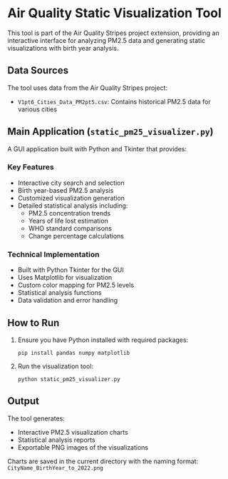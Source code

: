 # Air Quality Static Visualization Tool

This tool is part of the Air Quality Stripes project extension, providing an interactive interface for analyzing PM2.5 data and generating static visualizations with birth year analysis.

## Data Sources

The tool uses data from the Air Quality Stripes project:
- `V1pt6_Cities_Data_PM2pt5.csv`: Contains historical PM2.5 data for various cities

## Main Application (`static_pm25_visualizer.py`)

A GUI application built with Python and Tkinter that provides:

### Key Features
- Interactive city search and selection
- Birth year-based PM2.5 analysis
- Customized visualization generation
- Detailed statistical analysis including:
  - PM2.5 concentration trends
  - Years of life lost estimation
  - WHO standard comparisons
  - Change percentage calculations

### Technical Implementation
- Built with Python Tkinter for the GUI
- Uses Matplotlib for visualization
- Custom color mapping for PM2.5 levels
- Statistical analysis functions
- Data validation and error handling

## How to Run

1. Ensure you have Python installed with required packages:
   ```
   pip install pandas numpy matplotlib
   ```

2. Run the visualization tool:
   ```
   python static_pm25_visualizer.py
   ```

## Output

The tool generates:
- Interactive PM2.5 visualization charts
- Statistical analysis reports
- Exportable PNG images of the visualizations

Charts are saved in the current directory with the naming format:
`CityName_BirthYear_to_2022.png` 